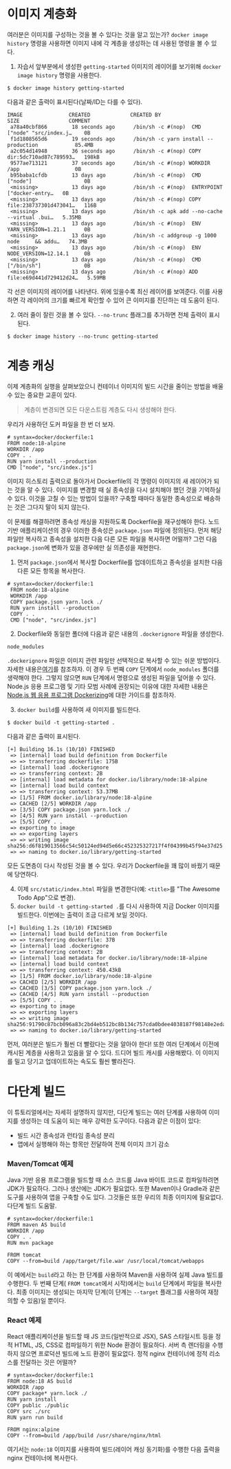 # 이미지 계층화

여러분은 이미지를 구성하는 것을 볼 수 있다는 것을 알고 있는가? `docker image history` 명령을 사용하면 이미지 내에 각 계층을 생성하는 데 사용된 명령을 볼 수 있다.

1. 자습서 앞부분에서 생성한 `getting-started` 이미지의 레이어를 보기위해 `docker image history` 명령을 사용한다.

```
$ docker image history getting-started
```

다음과 같은 출력이 표시된다(날짜/ID는 다를 수 있다).

```
IMAGE               CREATED             CREATED BY                                      SIZE                COMMENT
 a78a40cbf866        18 seconds ago      /bin/sh -c #(nop)  CMD ["node" "src/index.j…    0B                  
 f1d1808565d6        19 seconds ago      /bin/sh -c yarn install --production            85.4MB              
 a2c054d14948        36 seconds ago      /bin/sh -c #(nop) COPY dir:5dc710ad87c789593…   198kB               
 9577ae713121        37 seconds ago      /bin/sh -c #(nop) WORKDIR /app                  0B                  
 b95baba1cfdb        13 days ago         /bin/sh -c #(nop)  CMD ["node"]                 0B                  
 <missing>           13 days ago         /bin/sh -c #(nop)  ENTRYPOINT ["docker-entry…   0B                  
 <missing>           13 days ago         /bin/sh -c #(nop) COPY file:238737301d473041…   116B                
 <missing>           13 days ago         /bin/sh -c apk add --no-cache --virtual .bui…   5.35MB              
 <missing>           13 days ago         /bin/sh -c #(nop)  ENV YARN_VERSION=1.21.1      0B                  
 <missing>           13 days ago         /bin/sh -c addgroup -g 1000 node     && addu…   74.3MB              
 <missing>           13 days ago         /bin/sh -c #(nop)  ENV NODE_VERSION=12.14.1     0B                  
 <missing>           13 days ago         /bin/sh -c #(nop)  CMD ["/bin/sh"]              0B                  
 <missing>           13 days ago         /bin/sh -c #(nop) ADD file:e69d441d729412d24…   5.59MB
```

각 선은 이미지의 레이어를 나타낸다. 위에 있을수록 최신 레이어를 보여준다. 이를 사용하면 각 레이어의 크기를 빠르게 확인할 수 있어 큰 이미지를 진단하는 데 도움이 된다.

2. 여러 줄이 잘린 것을 볼 수 있다. `--no-trunc` 플래그를 추가하면 전체 출력이 표시된다.

```
$ docker image history --no-trunc getting-started
```

# 계층 캐싱

이제 계층화의 실행을 살펴보았으니 컨테이너 이미지의 빌드 시간을 줄이는 방법을 배울 수 있는 중요한 교훈이 있다.

> 계층이 변경되면 모든 다운스트림 계층도 다시 생성해야 한다.

우리가 사용하던 도커 파일을 한 번 더 보자.

```
# syntax=docker/dockerfile:1
FROM node:18-alpine
WORKDIR /app
COPY . .
RUN yarn install --production
CMD ["node", "src/index.js"]
```

이미지 히스토리 출력으로 돌아가서 Dockerfile의 각 명령이 이미지의 새 레이어가 되는 것을 알 수 있다. 이미지를 변경할 때 실 종속성을 다시 설치해야 했던 것을 기억하실 수 있다. 이것을 고칠 수 있는 방법이 있을까? 구축할 때마다 동일한 종속성으로 배송하는 것은 그다지 말이 되지 않는다.

이 문제를 해결하려면 종속성 캐싱을 지원하도록 Dockerfile을 재구성해야 한다. 노드 기반 애플리케이션의 경우 이러한 종속성은 `package.json` 파일에 정의된다. 먼저 해당 파일만 복사하고 종속성을 설치한 다음 다른 모든 파일을 복사하면 어떨까? 그런 다음 `package.json`에 변화가 있을 경우에만 실 의존성을 재현한다.

1. 먼저 `package.json`에서 복사할 Dockerfile를 업데이트하고 종속성을 설치한 다음 다른 모든 항목을 복사한다.

```
# syntax=docker/dockerfile:1
 FROM node:18-alpine
 WORKDIR /app
 COPY package.json yarn.lock ./
 RUN yarn install --production
 COPY . .
 CMD ["node", "src/index.js"]
```

2. Dockerfile와 동일한 폴더에 다음과 같은 내용의 `.dockerignore` 파일을 생성한다.

```
node_modules
```

`.dockerignore` 파일은 이미지 관련 파일만 선택적으로 복사할 수 있는 쉬운 방법이다. 자세한 내용은[여기](https://docs.docker.com/engine/reference/builder/#dockerignore-file)를 참조하자. 이 경우 두 번째 `COPY` 단계에서 `node_modules` 폴더를 생략해야 한다. 그렇지 않으면 `RUN` 단계에서 명령으로 생성된 파일을 덮어쓸 수 있다. Node.js 응용 프로그램 및 기타 모범 사례에 권장되는 이유에 대한 자세한 내용은 [Node.js 웹 응용 프로그램 Dockerizing](https://nodejs.org/en/docs/guides/nodejs-docker-webapp)에 대한 가이드를 참조하자.

3. `docker build`를 사용하여 새 이미지를 빌드한다.

```
$ docker build -t getting-started .
```

다음과 같은 출력이 표시된다.

```
[+] Building 16.1s (10/10) FINISHED
 => [internal] load build definition from Dockerfile
 => => transferring dockerfile: 175B
 => [internal] load .dockerignore
 => => transferring context: 2B
 => [internal] load metadata for docker.io/library/node:18-alpine
 => [internal] load build context
 => => transferring context: 53.37MB
 => [1/5] FROM docker.io/library/node:18-alpine
 => CACHED [2/5] WORKDIR /app
 => [3/5] COPY package.json yarn.lock ./
 => [4/5] RUN yarn install --production
 => [5/5] COPY . .
 => exporting to image
 => => exporting layers
 => => writing image     sha256:d6f819013566c54c50124ed94d5e66c452325327217f4f04399b45f94e37d25
 => => naming to docker.io/library/getting-started
```

모든 도면층이 다시 작성된 것을 볼 수 있다. 우리가 Dockerfile을 꽤 많이 바꿨기 때문에 당연하다.

4. 이제 `src/static/index.html` 파일을 변경한다(예: `<title>`를 "The Awesome Todo App"으로 변경).
5. `docker build -t getting-started .`를 다시 사용하여 지금 Docker 이미지를 빌드한다. 이번에는 출력이 조금 다르게 보일 것이다.

```
[+] Building 1.2s (10/10) FINISHED
 => [internal] load build definition from Dockerfile
 => => transferring dockerfile: 37B
 => [internal] load .dockerignore
 => => transferring context: 2B
 => [internal] load metadata for docker.io/library/node:18-alpine
 => [internal] load build context
 => => transferring context: 450.43kB
 => [1/5] FROM docker.io/library/node:18-alpine
 => CACHED [2/5] WORKDIR /app
 => CACHED [3/5] COPY package.json yarn.lock ./
 => CACHED [4/5] RUN yarn install --production
 => [5/5] COPY . .
 => exporting to image
 => => exporting layers
 => => writing image     sha256:91790c87bcb096a83c2bd4eb512bc8b134c757cda0bdee4038187f98148e2eda
 => => naming to docker.io/library/getting-started
```

먼저, 여러분은 빌드가 훨씬 더 빨랐다는 것을 알아야 한다! 또한 여러 단계에서 이전에 캐시된 계층을 사용하고 있음을 알 수 있다. 드디어 빌드 캐시를 사용해봤다. 이 이미지를 밀고 당기고 업데이트하는 속도도 훨씬 빨라진다.

# 다단계 빌드

이 튜토리얼에서는 자세히 설명하지 않지만, 다단계 빌드는 여러 단계를 사용하여 이미지를 생성하는 데 도움이 되는 매우 강력한 도구이다. 다음과 같은 이점이 있다:

- 빌드 시간 종속성과 런타임 종속성 분리
- 앱에서 실행해야 하는 항목만 전달하여 전체 이미지 크기 감소

### Maven/Tomcat 예제
Java 기반 응용 프로그램을 빌드할 때 소스 코드를 Java 바이트 코드로 컴파일하려면 JDK가 필요하다. 그러나 생산에는 JDK가 필요없다. 또한 Maven이나 Gradle과 같은 도구를 사용하여 앱을 구축할 수도 있다. 그것들은 또한 우리의 최종 이미지에 필요없다. 다단계 빌드 도움말.

```
# syntax=docker/dockerfile:1
FROM maven AS build
WORKDIR /app
COPY . .
RUN mvn package

FROM tomcat
COPY --from=build /app/target/file.war /usr/local/tomcat/webapps
```

이 예에서는 `build`라고 하는 한 단계를 사용하여 Maven을 사용하여 실제 Java 빌드를 수행한다. 두 번째 단계( `FROM tomcat`에서 시작)에서는 `build` 단계에서 파일을 복사한다. 최종 이미지는 생성되는 마지막 단계(이 단계는 `--target` 플래그를 사용하여 재정의할 수 있음)일 뿐이다.

### React 예제

React 애플리케이션을 빌드할 때 JS 코드(일반적으로 JSX), SAS 스타일시트 등을 정적 HTML, JS, CSS로 컴파일하기 위한 Node 환경이 필요하다. 서버 측 렌더링을 수행하지 않으면 프로덕션 빌드에 노드 환경이 필요없다. 정적 nginx 컨테이너에 정적 리소스를 전달하는 것은 어떨까?

```
# syntax=docker/dockerfile:1
FROM node:18 AS build
WORKDIR /app
COPY package* yarn.lock ./
RUN yarn install
COPY public ./public
COPY src ./src
RUN yarn run build

FROM nginx:alpine
COPY --from=build /app/build /usr/share/nginx/html
```

여기서는 `node:18` 이미지를 사용하여 빌드(레이어 캐싱 동기화)를 수행한 다음 출력을 nginx 컨테이너에 복사한다.
